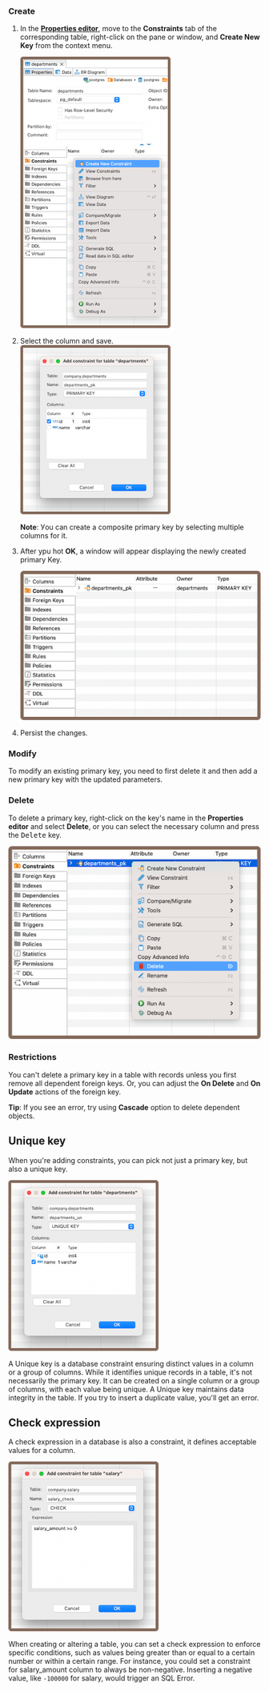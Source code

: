 ### Create

1) In the **[Properties editor](Properties-Editor)**, move to the **Constraints** tab of the corresponding table, right-click on the pane or window, and
**Create New Key** from the context menu.

   ![](images/tutorial_images/8_New_Constraint.png)

2) Select the column and save.  
   ![](images/tutorial_images/8a_Create_New_PK.png)

   **Note**: Уou can create a composite primary key by selecting multiple columns for it.

3) After ypu hot **OK**, a window will appear displaying the newly created primary Key.

   ![](images/tutorial_images/10a_PK_After_Saving.png)
4) Persist the changes.

### Modify

To modify an existing primary key, you need to first delete it and then add a new primary key with the updated
parameters.

### Delete

To delete a primary key, right-click on the key's name in the **Properties editor** and select
**Delete**, or you can select the necessary column and press the <kbd>Delete</kbd> key.

![](images/tutorial_images/8b_Delete_PK.png)

### Restrictions

You can't delete a primary key in a table with records unless you first remove all dependent foreign keys. Or, you can
adjust the **On Delete** and **On Update** actions of the foreign key.

**Tip**: If you see an error, try using **Cascade** option to delete dependent objects.

## Unique key

When you're adding constraints, you can pick not just a primary key, but also a unique key.

![](images/tutorial_images/8c_Create_Unique_Key.png)

A Unique key is a database constraint ensuring distinct values in a column or a group of columns. While it identifies
unique records in a table, it's not necessarily the primary key. It can be created on a single column or a group of
columns, with each value being unique. A Unique key maintains data integrity in the table. If you try to insert a
duplicate value, you'll get an error.

## Check expression

A check expression in a database is also a constraint, it defines acceptable values for a column.

![](images/tutorial_images/8d_Check_Expression.png)

When creating or altering a table, you can set a check expression to enforce specific conditions, such as values being
greater than or equal to a certain number or within a certain range. For instance, you could set a constraint for
salary_amount column to always be non-negative. Inserting a negative value, like `-100000` for salary, would trigger an
SQL Error.


